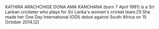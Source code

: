 KATHIRA ARACHCHIGE DONA AMA KANCHANA (born 7 April 1991) is a Sri Lankan cricketer who plays for Sri Lanka's women's cricket team.[1] She made her One Day International (ODI) debut against South Africa on 15 October 2014.[2]
